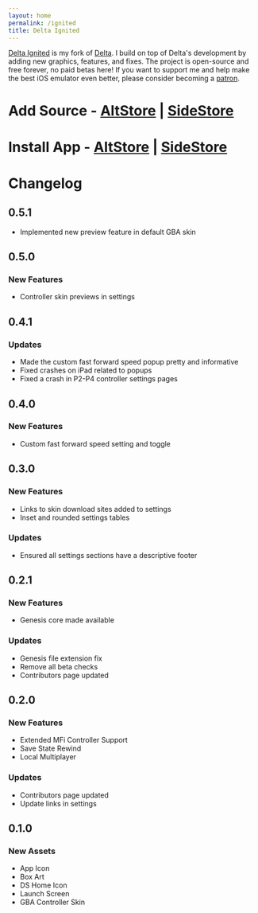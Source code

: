 ```yaml
---
layout: home
permalink: /ignited
title: Delta Ignited
---
```


[Delta Ignited](https://github.com/Lit-Development/Delta-Ignited) is my fork of [Delta](https://github.com/rileytestut/Delta). I build on top of Delta's development by adding new graphics, features, and fixes. The project is open-source and free forever, no paid betas here! If you want to support me and help make the best iOS emulator even better, please consider becoming a [patron](https://patreon.com/litritt).

# Add Source - [AltStore](altstore://source?url=https://apps.litritt.com) | [SideStore](sidestore://source?url=https://apps.litritt.com)

# Install App - [AltStore](altstore://install?url=https://github.com/Lit-Development/Delta-Ignited/releases/download/v0.1.0/delta-ignited.ipa) | [SideStore](sidestore://install?url=https://github.com/Lit-Development/Delta-Ignited/releases/download/v0.1.0/delta-ignited.ipa)

# Changelog

## 0.5.1

- Implemented new preview feature in default GBA skin

## 0.5.0

### New Features

- Controller skin previews in settings

## 0.4.1

### Updates

- Made the custom fast forward speed popup pretty and informative
- Fixed crashes on iPad related to popups
- Fixed a crash in P2-P4 controller settings pages

## 0.4.0

### New Features

- Custom fast forward speed setting and toggle

## 0.3.0

### New Features

- Links to skin download sites added to settings
- Inset and rounded settings tables

### Updates

- Ensured all settings sections have a descriptive footer

## 0.2.1

### New Features

- Genesis core made available

### Updates

- Genesis file extension fix
- Remove all beta checks
- Contributors page updated

## 0.2.0

### New Features

- Extended MFi Controller Support
- Save State Rewind
- Local Multiplayer

### Updates

- Contributors page updated
- Update links in settings

## 0.1.0

### New Assets

- App Icon
- Box Art
- DS Home Icon
- Launch Screen
- GBA Controller Skin
